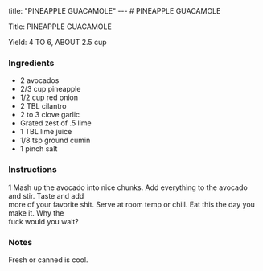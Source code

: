 <!DOCTYPE HTML PUBLIC "-//W3C//DTD HTML 4.0 Transitional//EN">
<html>
  <head>
  title: "PINEAPPLE GUACAMOLE"
---
# PINEAPPLE GUACAMOLE<link rel='stylesheet' href='style.css' type='text/css'><meta http-equiv="Content-Style-Stype" content="text/css">
     <meta http-equiv="Content-Type" content="text/html;charset=utf-8">
     </head><body><div class="recipe" itemscope itemtype="http://schema.org/Recipe"><div class='header'><p class="title"><span class="label">Title:</span> <span itemprop="name">PINEAPPLE GUACAMOLE</span></p>
<p class="yields"><span class="label">Yield:</span> <span itemprop="recipeYield">4 TO 6, ABOUT 2.5 cup</span></p>
</div><div class="ing"><h3>Ingredients</h3><ul class="ing"><li class="ing" itemprop="ingredients">2 avocados </li>
<li class="ing" itemprop="ingredients">2/3 cup pineapple </li>
<li class="ing" itemprop="ingredients">1/2 cup red onion </li>
<li class="ing" itemprop="ingredients">2 TBL cilantro </li>
<li class="ing" itemprop="ingredients">2 to 3 clove garlic </li>
<li class="ing" itemprop="ingredients">Grated zest of .5 lime </li>
<li class="ing" itemprop="ingredients">1 TBL lime juice </li>
<li class="ing" itemprop="ingredients">1/8 tsp ground cumin </li>
<li class="ing" itemprop="ingredients">1 pinch salt </li>
</ul>
</div>
<div class="instructions"><h3 class="Instructions">Instructions</h3><div itemprop="recipeInstructions"><p>1 Mash up the avocado into nice chunks. Add everything to the avocado and stir. Taste and add<br>more of your favorite shit. Serve at room temp or chill. Eat this the day you make it. Why the<br>fuck would you wait?</p></div></div><div class="modifications"><h3 class="Notes">Notes</h3><p>Fresh or canned is cool.</p></div></div>

</body>
</html>